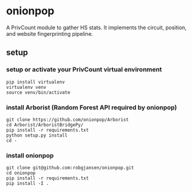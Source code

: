 # onionpop

A PrivCount module to gather HS stats. It implements the circuit, position, and website fingerprinting pipeline.

## setup

### setup or activate your PrivCount virtual environment

```
pip install virtualenv
virtualenv venv
source venv/bin/activate
```

### install Arborist (Random Forest API required by onionpop)

```
git clone https://github.com/onionpop/Arborist
cd Arborist/ArboristBridgePy/
pip install -r requirements.txt
python setup.py install
cd -
```

### install onionpop

```
git clone git@github.com:robgjansen/onionpop.git
cd onionpop
pip install -r requirements.txt
pip install -I .
```
